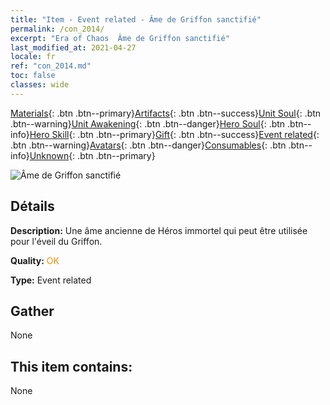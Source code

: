 ```yaml
---
title: "Item - Event related - Âme de Griffon sanctifié"
permalink: /con_2014/
excerpt: "Era of Chaos  Âme de Griffon sanctifié"
last_modified_at: 2021-04-27
locale: fr
ref: "con_2014.md"
toc: false
classes: wide
---
```

 [Materials](/ItemsFR/){: .btn .btn--primary}[Artifacts](/ItemsFR/Artifacts/){: .btn .btn--success}[Unit Soul](/ItemsFR/UnitSoul/){: .btn .btn--warning}[Unit Awakening](/ItemsFR/UnitAwakening/){: .btn .btn--danger}[Hero Soul](/ItemsFR/HeroSoul/){: .btn .btn--info}[Hero Skill](/ItemsFR/HeroSkill/){: .btn .btn--primary}[Gift](/ItemsFR/Gift/){: .btn .btn--success}[Event related](/ItemsFR/Events/){: .btn .btn--warning}[Avatars](/ItemsFR/Avatars/){: .btn .btn--danger}[Consumables](/ItemsFR/Consumables/){: .btn .btn--info}[Unknown](/ItemsFR/Unknown/){: .btn .btn--primary}

 ![Âme de Griffon sanctifié](/images/t/juexing_103.jpg)

## Détails
 **Description:** Une âme ancienne de Héros immortel qui peut être utilisée pour l'éveil du Griffon.

 **Quality:** <span style="color: #FF8C00">OK</span>

 **Type:** Event related

## Gather

  None

## This item contains:

  None

